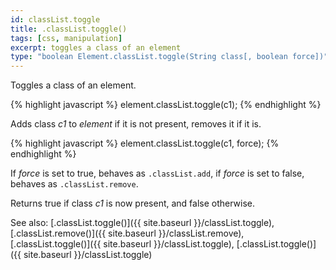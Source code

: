```yaml
---
id: classList.toggle
title: .classList.toggle()
tags: [css, manipulation]
excerpt: toggles a class of an element
type: "boolean Element.classList.toggle(String class[, boolean force])"
---
```


Toggles a class of an element.

{% highlight javascript %}
element.classList.toggle(c1);
{% endhighlight %}

Adds class <var>c1</var> to <var>element</var> if it is not present, removes it if it is.

{% highlight javascript %}
element.classList.toggle(c1, force);
{% endhighlight %}

If <var>force</var> is set to true, behaves as `.classList.add`, if <var>force</var> is set to false, behaves as `.classList.remove`.

Returns true if class <var>c1</var> is now present, and false otherwise.

See also: [.classList.toggle()]({{ site.baseurl }}/classList.toggle), [.classList.remove()]({{ site.baseurl }}/classList.remove), [.classList.toggle()]({{ site.baseurl }}/classList.toggle), [.classList.toggle()]({{ site.baseurl }}/classList.toggle)
